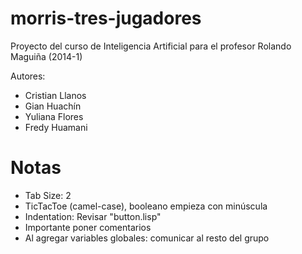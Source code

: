 morris-tres-jugadores
=====================

Proyecto del curso de Inteligencia Artificial para el profesor Rolando Maguiña (2014-1)

Autores:
 - Cristian Llanos
 - Gian Huachín
 - Yuliana Flores
 - Fredy Huamani

Notas
=====
 - Tab Size: 2
 - TicTacToe (camel-case), booleano empieza con minúscula
 - Indentation: Revisar "button.lisp"
 - Importante poner comentarios
 - Al agregar variables globales: comunicar al resto del grupo